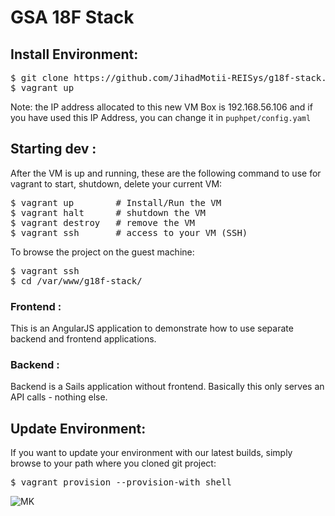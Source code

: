 # GSA 18F Stack

## Install Environment:

<pre>
$ git clone https://github.com/JihadMotii-REISys/g18f-stack.git
$ vagrant up
</pre>


Note: the IP address allocated to this new VM Box is 192.168.56.106 and if you have used this IP Address, you can change it in `puphpet/config.yaml`

## Starting dev :

After the VM is up and running, these are the following command to use for vagrant to start, shutdown, delete your current VM:

<pre>
$ vagrant up        # Install/Run the VM
$ vagrant halt      # shutdown the VM
$ vagrant destroy   # remove the VM
$ vagrant ssh       # access to your VM (SSH)
</pre>

To browse the project on the guest machine:

<pre>
$ vagrant ssh
$ cd /var/www/g18f-stack/
</pre>

### Frontend :

This is an AngularJS application to demonstrate how to use separate backend and frontend applications. 

### Backend :

Backend is a Sails application without frontend. Basically this only serves an API calls - nothing else.

## Update Environment:

If you want to update your environment with our latest builds, simply browse to your path where you cloned git project:

<pre>
$ vagrant provision --provision-with shell
</pre>

![MK](webapp/assets/images/mk.jpg)